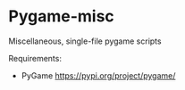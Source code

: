 # Pygame-misc
Miscellaneous, single-file pygame scripts

Requirements:
- PyGame https://pypi.org/project/pygame/
